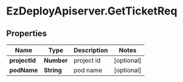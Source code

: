 # EzDeployApiserver.GetTicketReq

## Properties
Name | Type | Description | Notes
------------ | ------------- | ------------- | -------------
**projectId** | **Number** | project id | [optional] 
**podName** | **String** | pod name | [optional] 


